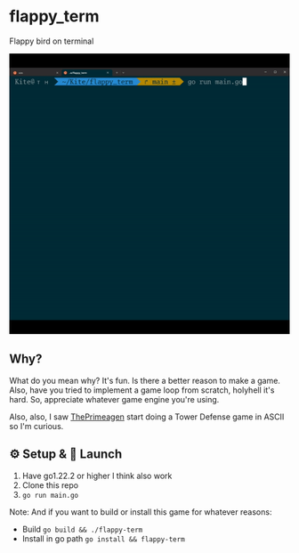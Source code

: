 # flappy_term

Flappy bird on terminal

<img src="./flappy-term.gif" width=600>

## Why?

What do you mean why? It's fun. Is there a better reason to make a game.
Also, have you tried to implement a game loop from scratch, holyhell it's hard.
So, appreciate whatever game engine you're using.

Also, also, I saw [ThePrimeagen](https://www.youtube.com/@ThePrimeTimeagen) start doing a Tower Defense game in ASCII so I'm curious.

## ⚙️ Setup & 🚀 Launch

1. Have go1.22.2 or higher I think also work
2. Clone this repo
3. `go run main.go`

Note: And if you want to build or install this game for whatever reasons:

- Build `go build && ./flappy-term`
- Install in go path `go install && flappy-term`
